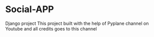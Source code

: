 # Social-APP
Django project
This project built with the help of Pyplane channel on Youtube and all credits goes to this channel
